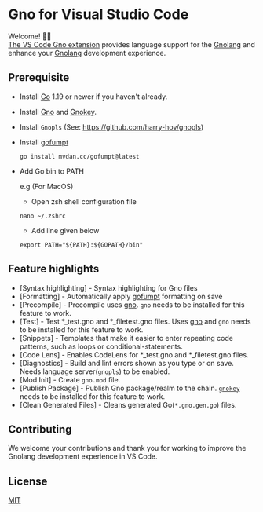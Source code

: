 # Gno for Visual Studio Code

Welcome! 👋🏻<br/>
[The VS Code Gno extension]()
provides language support for the [Gnolang](https://github.com/gnolang/gno) and enhance your [Gnolang](https://github.com/gnolang/gno) development experience.

## Prerequisite

- Install [Go](https://golang.org) 1.19 or newer if you haven't already.

- Install [Gno](https://github.com/gnolang/gno/tree/master/gnovm/cmd/gno#install) and [Gnokey](https://github.com/gnolang/gno/tree/master/gno.land/cmd/gnokey#install-gnokey).

- Install `Gnopls` (See: https://github.com/harry-hov/gnopls)
  
- Install [gofumpt](https://github.com/mvdan/gofumpt)

    ```
    go install mvdan.cc/gofumpt@latest
    ```

- Add Go bin to PATH

   e.g (For MacOS)

   - Open zsh shell configuration file
   ```
   nano ~/.zshrc
   ```
   - Add line given below
   ```
   export PATH="${PATH}:${GOPATH}/bin"
   ```

## Feature highlights

* [Syntax highlighting] - Syntax highlighting for Gno files
* [Formatting] - Automatically apply [gofumpt](https://github.com/mvdan/gofumpt) formatting on save
* [Precompile] - Precompile uses [gno](https://github.com/gnolhttps://github.com/gnolang/gno/tree/master/gnovm/cmd/gno). `gno` needs to be installed for this feature to work.
* [Test] - Test *_test.gno and *_filetest.gno files. Uses [gno](https://github.com/gnolhttps://github.com/gnolang/gno/tree/master/gnovm/cmd/gno) and `gno` needs to be installed for this feature to work.
* [Snippets] - Templates that make it easier to enter repeating code patterns, such as loops or conditional-statements.
* [Code Lens] - Enables CodeLens for *_test.gno and *_filetest.gno files.
* [Diagnostics] -  Build and lint errors shown as you type or on save. Needs language server(`gnopls`) to be enabled.
* [Mod Init] -  Create `gno.mod` file.
* [Publish Package] - Publish Gno package/realm to the chain. [`gnokey`](https://github.com/gnolang/gno/tree/master/gno.land/cmd/gnokey) needs to be installed for this feature to work.
* [Clean Generated Files] - Cleans generated Go(`*.gno.gen.go`) files.

## Contributing

We welcome your contributions and thank you for working to improve the Gnolang
development experience in VS Code.

## License

[MIT](LICENSE)

